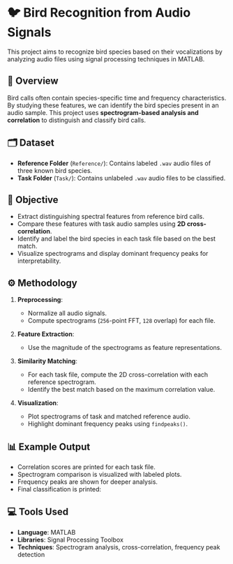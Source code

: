# 🐦 Bird Recognition from Audio Signals

This project aims to recognize bird species based on their vocalizations by analyzing audio files using signal processing techniques in MATLAB.

## 📌 Overview

Bird calls often contain species-specific time and frequency characteristics. By studying these features, we can identify the bird species present in an audio sample. This project uses **spectrogram-based analysis and correlation** to distinguish and classify bird calls.

## 🗂️ Dataset

- **Reference Folder** (`Reference/`): Contains labeled `.wav` audio files of three known bird species.
- **Task Folder** (`Task/`): Contains unlabeled `.wav` audio files to be classified.

## 🎯 Objective

- Extract distinguishing spectral features from reference bird calls.
- Compare these features with task audio samples using **2D cross-correlation**.
- Identify and label the bird species in each task file based on the best match.
- Visualize spectrograms and display dominant frequency peaks for interpretability.

## ⚙️ Methodology

1. **Preprocessing**:
   - Normalize all audio signals.
   - Compute spectrograms (`256`-point FFT, `128` overlap) for each file.

2. **Feature Extraction**:
   - Use the magnitude of the spectrograms as feature representations.

3. **Similarity Matching**:
   - For each task file, compute the 2D cross-correlation with each reference spectrogram.
   - Identify the best match based on the maximum correlation value.

4. **Visualization**:
   - Plot spectrograms of task and matched reference audio.
   - Highlight dominant frequency peaks using `findpeaks()`.

## 📊 Example Output

- Correlation scores are printed for each task file.
- Spectrogram comparison is visualized with labeled plots.
- Frequency peaks are shown for deeper analysis.
- Final classification is printed:

## 💻 Tools Used

- **Language**: MATLAB
- **Libraries**: Signal Processing Toolbox
- **Techniques**: Spectrogram analysis, cross-correlation, frequency peak detection


